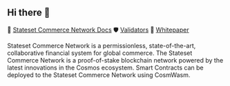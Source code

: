 ## Hi there 👋

🧙 [Stateset Commerce Network Docs](https://docs.stateset.io/stateset-docs/stateset-network)
🛡 [Validators](docs.stateset.io/stateset-docs/stateset-commerce-network-guides/validators)
📝 [Whitepaper](https://app.stateset.zone/stateset.pdf)

Stateset Commerce Network is a permissionless, state-of-the-art, collaborative financial system for global commerce. The Stateset Commerce Network is a proof-of-stake blockchain network powered by the latest innovations in the Cosmos ecosystem. Smart Contracts can be deployed to the Stateset Commerce Network using CosmWasm.
